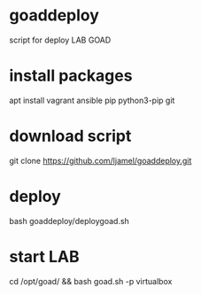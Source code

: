 # goaddeploy
script for deploy LAB GOAD

# install packages
apt install vagrant ansible pip python3-pip git

# download script
git clone https://github.com/ljamel/goaddeploy.git

# deploy
bash goaddeploy/deploygoad.sh 

# start LAB
cd /opt/goad/ &&
bash goad.sh -p virtualbox


